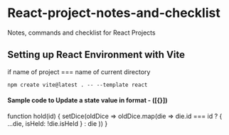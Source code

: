 # React-project-notes-and-checklist
Notes, commands and checklist for React Projects


## Setting up React Environment with Vite
if name of project === name of current directory
```
npm create vite@latest . -- --template react
```

#### Sample code to Update a state value in format - ([{}])
function hold(id) {
        setDice(oldDice => oldDice.map(die =>
            die.id === id ?
                { ...die, isHeld: !die.isHeld } :
                die
        ))
    }
